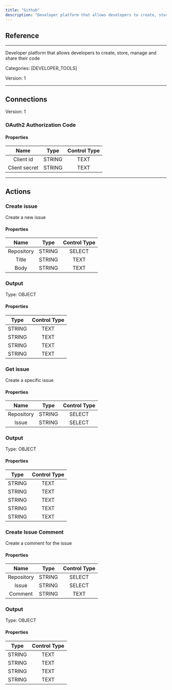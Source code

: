 ```yaml
---
title: "Github"
description: "Developer platform that allows developers to create, store, manage and share their code"
---
```

## Reference
<hr />

Developer platform that allows developers to create, store, manage and share their code


Categories: [DEVELOPER_TOOLS]


Version: 1

<hr />



## Connections

Version: 1


### OAuth2 Authorization Code

#### Properties

|      Name      |     Type     |     Control Type     |
|:--------------:|:------------:|:--------------------:|
| Client id | STRING | TEXT  |
| Client secret | STRING | TEXT  |





<hr />





## Actions


### Create issue
Create a new issue

#### Properties

|      Name      |     Type     |     Control Type     |
|:--------------:|:------------:|:--------------------:|
| Repository | STRING | SELECT  |
| Title | STRING | TEXT  |
| Body | STRING | TEXT  |


### Output



Type: OBJECT

#### Properties

|     Type     |     Control Type     |
|:------------:|:--------------------:|
| STRING | TEXT  |
| STRING | TEXT  |
| STRING | TEXT  |
| STRING | TEXT  |





### Get issue
Create a specific issue

#### Properties

|      Name      |     Type     |     Control Type     |
|:--------------:|:------------:|:--------------------:|
| Repository | STRING | SELECT  |
| Issue | STRING | SELECT  |


### Output



Type: OBJECT

#### Properties

|     Type     |     Control Type     |
|:------------:|:--------------------:|
| STRING | TEXT  |
| STRING | TEXT  |
| STRING | TEXT  |
| STRING | TEXT  |
| STRING | TEXT  |





### Create Issue Comment
Create a comment for the issue

#### Properties

|      Name      |     Type     |     Control Type     |
|:--------------:|:------------:|:--------------------:|
| Repository | STRING | SELECT  |
| Issue | STRING | SELECT  |
| Comment | STRING | TEXT  |


### Output



Type: OBJECT

#### Properties

|     Type     |     Control Type     |
|:------------:|:--------------------:|
| STRING | TEXT  |
| STRING | TEXT  |
| STRING | TEXT  |
| STRING | TEXT  |





